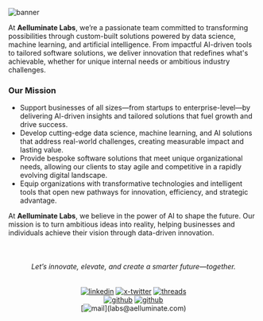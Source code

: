 ![banner](https://i.imgur.com/B29uZux.jpg)

At **Aelluminate Labs**, we’re a passionate team committed to transforming possibilities through custom-built solutions powered by data science, machine learning, and artificial intelligence. From impactful AI-driven tools to tailored software solutions, we deliver innovation that redefines what's achievable, whether for unique internal needs or ambitious industry challenges.

### Our Mission

- Support businesses of all sizes—from startups to enterprise-level—by delivering AI-driven insights and tailored solutions that fuel growth and drive success.
- Develop cutting-edge data science, machine learning, and AI solutions that address real-world challenges, creating measurable impact and lasting value.
- Provide bespoke software solutions that meet unique organizational needs, allowing our clients to stay agile and competitive in a rapidly evolving digital landscape.
- Equip organizations with transformative technologies and intelligent tools that open new pathways for innovation, efficiency, and strategic advantage.

At **Aelluminate Labs**, we believe in the power of AI to shape the future. Our mission is to turn ambitious ideas into reality, helping businesses and individuals achieve their vision through data-driven innovation.


<div align='center'>
<br />

###### Let’s innovate, elevate, and create a smarter future—together.

[![linkedin](https://img.shields.io/badge/company/aelluminate-1A1B1F?style=for-the-badge&logo=linkedin&logoColor=white)](https://www.linkedin.com/company/aelluminate/)
[![x-twitter](https://img.shields.io/badge/@aelluminate-1A1B1F?style=for-the-badge&logo=x&logoColor=white)](https://x.com/aelluminate)
[![threads](https://img.shields.io/badge/@aelluminate-1A1B1F?style=for-the-badge&logo=Threads&logoColor=white)](https://www.threads.net/@aelluminate)  
[![github](https://img.shields.io/badge/labs-1A1B1F?style=for-the-badge&logo=github&logoColor=white)](https://github.com/aelluminate-labs)
[![github](https://img.shields.io/badge/hive-1A1B1F?style=for-the-badge&logo=github&logoColor=white)](https://github.com/aelluminate-hive)  
[![mail](https://img.shields.io/badge/email_us_(labs@aelluminate.com)-FFE31A?style=for-the-badge&logo=gmail&logoColor=black)](labs@aelluminate.com)

</div>
